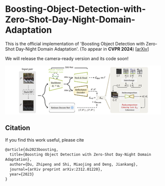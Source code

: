 # Boosting-Object-Detection-with-Zero-Shot-Day-Night-Domain-Adaptation

This is the official implementation of 'Boosting Object Detection with Zero-Shot Day-Night Domain Adaptation'. (To appear in **CVPR 2024**) [[arXiv](https://arxiv.org/abs/2312.01220)]

We will release the camera-ready version and its code soon!

![overview](./assets/overview.png)

## Citation

If you find this work useful, please cite

``` citation
@article{du2023boosting,
  title={Boosting Object Detection with Zero-Shot Day-Night Domain Adaptation},
  author={Du, Zhipeng and Shi, Miaojing and Deng, Jiankang},
  journal={arXiv preprint arXiv:2312.01220},
  year={2023}
}
```
